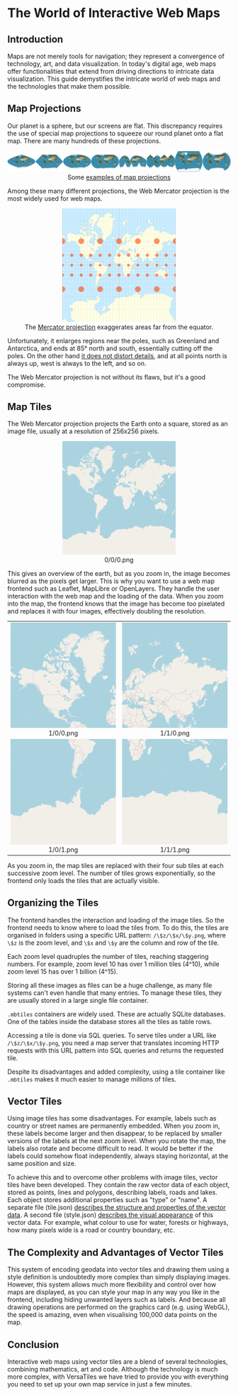 # The World of Interactive Web Maps

## Introduction

Maps are not merely tools for navigation; they represent a convergence of technology, art, and data visualization.
In today's digital age, web maps offer functionalities that extend from driving directions to intricate data visualization.
This guide demystifies the intricate world of web maps and the technologies that make them possible.

## Map Projections

Our planet is a sphere, but our screens are flat.
This discrepancy requires the use of special map projections to squeeze our round planet onto a flat map.
There are many hundreds of these projections.

<p align="center"><img src="../assets/web_map/projections.web.png" ><br>Some <a href="https://en.wikipedia.org/wiki/List_of_map_projections">examples of map projections</a></p>

Among these many different projections, the Web Mercator projection is the most widely used for web maps.

<p align="center"><img src="../assets/web_map/mercator.png" width="256"><br>The <a href="https://en.wikipedia.org/wiki/Mercator_projection">Mercator projection</a> exaggerates areas far from the equator.</p>

Unfortunately, it enlarges regions near the poles, such as Greenland and Antarctica, and ends at 85° north and south, essentially cutting off the poles.
On the other hand [it does not distort details](https://en.wikipedia.org/wiki/Conformal_map_projection), and at all points north is always up, west is always to the left, and so on.

The Web Mercator projection is not without its flaws, but it's a good compromise.

## Map Tiles

The Web Mercator projection projects the Earth onto a square, stored as an image file, usually at a resolution of 256x256 pixels.

<p align="center"><img src="../assets/web_map/0.0.0.png"><br>0/0/0.png</p>

This gives an overview of the earth, but as you zoom in, the image becomes blurred as the pixels get larger.
This is why you want to use a web map frontend such as Leaflet, MapLibre or OpenLayers.
They handle the user interaction with the web map and the loading of the data.
When you zoom into the map, the frontend knows that the image has become too pixelated and replaces it with four images, effectively doubling the resolution.

<table align="center" border="0">
<tr>
<td align="center"><img src="../assets/web_map/1.0.0.png"><br>1/0/0.png</td>
<td align="center"><img src="../assets/web_map/1.1.0.png"><br>1/1/0.png</td>
</tr>
<tr>
<td align="center"><img src="../assets/web_map/1.0.1.png"><br>1/0/1.png</td>
<td align="center"><img src="../assets/web_map/1.1.1.png"><br>1/1/1.png</td>
</tr>
</table>

As you zoom in, the map tiles are replaced with their four sub tiles at each successive zoom level.
The number of tiles grows exponentially, so the frontend only loads the tiles that are actually visible.

## Organizing the Tiles

The frontend handles the interaction and loading of the image tiles.
So the frontend needs to know where to load the tiles from.
To do this, the tiles are organised in folders using a specific URL pattern: `/\$z/\$x/\$y.png`, where `\$z` is the zoom level, and `\$x` and `\$y` are the column and row of the tile.

Each zoom level quadruples the number of tiles, reaching staggering numbers.
For example, zoom level 10 has over 1 million tiles (4^10), while zoom level 15 has over 1 billion (4^15).

Storing all these images as files can be a huge challenge, as many file systems can't even handle that many entries.
To manage these tiles, they are usually stored in a large single file container.

`.mbtiles` containers are widely used.
These are actually SQLite databases.
One of the tables inside the database stores all the tiles as table rows.

Accessing a tile is done via SQL queries.
To serve tiles under a URL like `/\$z/\$x/\$y.png`, you need a map server that translates incoming HTTP requests with this URL pattern into SQL queries and returns the requested tile.

Despite its disadvantages and added complexity, using a tile container like `.mbtiles` makes it much easier to manage millions of tiles.

## Vector Tiles

Using image tiles has some disadvantages.
For example, labels such as country or street names are permanently embedded.
When you zoom in, these labels become larger and then disappear, to be replaced by smaller versions of the labels at the next zoom level.
When you rotate the map, the labels also rotate and become difficult to read.
It would be better if the labels could somehow float independently, always staying horizontal, at the same position and size.

To achieve this and to overcome other problems with image tiles, vector tiles have been developed.
They contain the raw vector data of each object, stored as points, lines and polygons, describing labels, roads and lakes.
Each object stores additional properties such as "type" or "name".
A separate file (tile.json) [describes the structure and properties of the vector data](https://docs.mapbox.com/help/glossary/tilejson/).
A second file (style.json) [describes the visual appearance](https://maplibre.org/maplibre-style-spec/) of this vector data.
For example, what colour to use for water, forests or highways, how many pixels wide is a road or country boundary, etc.

## The Complexity and Advantages of Vector Tiles

This system of encoding geodata into vector tiles and drawing them using a style definition is undoubtedly more complex than simply displaying images.
However, this system allows much more flexibility and control over how maps are displayed, as you can style your map in any way you like in the frontend, including hiding unwanted layers such as labels.
And because all drawing operations are performed on the graphics card (e.g. using WebGL), the speed is amazing, even when visualising 100,000 data points on the map.

## Conclusion

Interactive web maps using vector tiles are a blend of several technologies, combining mathematics, art and code.
Although the technology is much more complex, with VersaTiles we have tried to provide you with everything you need to set up your own map service in just a few minutes.